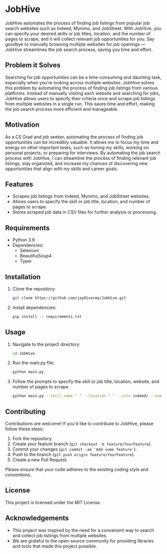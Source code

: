 # JobHive
 JobHive automates the process of finding job listings from popular job search websites such as Indeed, Mynimo, and JobStreet. With JobHive, you can specify your desired skills or job titles, location, and the number of pages to scrape, and it will collect relevant job opportunities for you. Say goodbye to manually browsing multiple websites for job openings — JobHive streamlines the job search process, saving you time and effort.

## Problem it Solves

Searching for job opportunities can be a time-consuming and daunting task, especially when you're looking across multiple websites. JobHive solves this problem by automating the process of finding job listings from various platforms. Instead of manually visiting each website and searching for jobs, JobHive allows users to specify their criteria once and scrape job listings from multiple websites in a single run. This saves time and effort, making the job search process more efficient and manageable.

## Motivation

As a CS Grad and job seeker, automating the process of finding job opportunities can be incredibly valuable. It allows me to focus my time and energy on other important tasks, such as honing my skills, working on personal projects, or preparing for interviews. By automating the job search process with JobHive, I can streamline the process of finding relevant job listings, stay organized, and increase my chances of discovering new opportunities that align with my skills and career goals.

## Features

- Scrapes job listings from Indeed, Mynimo, and JobStreet websites.
- Allows users to specify the skill or job title, location, and number of pages to scrape.
- Stores scraped job data in CSV files for further analysis or processing.

## Requirements

- Python 3.9
- Dependencies:
  - Selenium
  - BeautifulSoup4
  - Typer

## Installation

1. Clone the repository:

   ```bash
   git clone https://github.com/jay01varma/JobHive.git
   ```

2. Install dependencies:

   ```bash
   pip install -r requirements.txt
   ```

## Usage

1. Navigate to the project directory:

   ```bash
   cd JobHive
   ```

2. Run the main.py file:

   ```bash
   python main.py
   ```

3. Follow the prompts to specify the skill or job title, location, website, and number of pages to scrape.

    ``` bash
    python main.py --skill_name " " --location " " --site indeed/ --num_pages 3
    ```
## Contributing

Contributions are welcome! If you'd like to contribute to JobHive, please follow these steps:

1. Fork the repository.
2. Create your feature branch (`git checkout -b feature/YourFeature`).
3. Commit your changes (`git commit -am 'Add some feature'`).
4. Push to the branch (`git push origin feature/YourFeature`).
5. Create a new Pull Request.

Please ensure that your code adheres to the existing coding style and conventions.

## License

This project is licensed under the MIT License.

## Acknowledgements

- This project was inspired by the need for a convenient way to search and collect job listings from multiple websites.
- We are grateful to the open-source community for providing libraries and tools that made this project possible.
